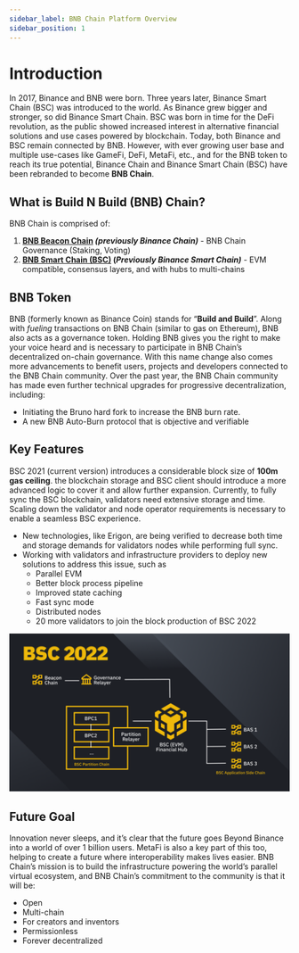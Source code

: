```yaml
---
sidebar_label: BNB Chain Platform Overview
sidebar_position: 1
---
```

# Introduction 
In 2017, Binance and BNB were born. Three years later, Binance Smart Chain (BSC) was introduced to the world.  As Binance grew bigger and stronger, so did Binance Smart Chain.  BSC was born in time for the DeFi revolution, as the public showed increased interest in alternative financial solutions and use cases powered by blockchain. Today, both Binance and BSC remain connected by BNB.
However, with ever growing user base and multiple use-cases like GameFi, DeFi, MetaFi, etc.,  and for the BNB token to reach its true potential, Binance Chain and Binance Smart Chain (BSC) have been rebranded to become **BNB Chain**.

## What is Build N Build (BNB) Chain?
BNB Chain is comprised of:
1. **[BNB Beacon Chain](learn/beaconIntro.md) _(previously Binance Chain)_** - BNB Chain Governance (Staking, Voting)
2. **[BNB Smart Chain (BSC)](learn/intro.md) (_Previously Binance Smart Chain)_** - EVM compatible, consensus layers, and with hubs to multi-chains

## BNB Token
BNB (formerly known as Binance Coin) stands for “**Build and Build**”. Along with _fueling_ transactions on BNB Chain (similar to gas on Ethereum), BNB also acts as a governance token. Holding BNB gives you the right to make your voice heard and is necessary to participate in BNB Chain’s decentralized on-chain governance. With this name change also comes more advancements to benefit users, projects and developers connected to the BNB Chain community. Over the past year, the BNB Chain community has made even further technical upgrades for progressive decentralization, including:
- Initiating the Bruno hard fork to increase the BNB burn rate.
- A new BNB Auto-Burn protocol that is objective and verifiable

## Key Features
BSC 2021 (current version) introduces a considerable block size of **__100m gas ceiling__**.
 the blockchain storage and BSC client should introduce a more advanced logic to cover it and allow further expansion.  Currently, to fully sync the BSC blockchain, validators need extensive storage and time. Scaling down the validator and node operator requirements is necessary to enable a seamless BSC experience.

- New technologies, like Erigon, are being verified to decrease both time and storage demands for validators nodes while performing full sync. 
- Working with validators and infrastructure providers to deploy new solutions to address this issue, such as  
  - Parallel EVM
  - Better block process pipeline
  - Improved state caching
  - Fast sync mode
  - Distributed nodes 
  - 20 more validators to join the block production of BSC 2022

![BSC 2022](../static/img/assets/bsc2022.jpg)

## Future Goal 
Innovation never sleeps, and it’s clear that the future goes Beyond Binance into a world of over 1 billion users. MetaFi is also a key part of this too, helping to create a future where interoperability makes lives easier. BNB Chain’s mission is to build the infrastructure powering the world’s parallel virtual ecosystem, and BNB Chain’s commitment to the community is that it will be: 
- Open
- Multi-chain
- For creators and inventors
- Permissionless
- Forever decentralized